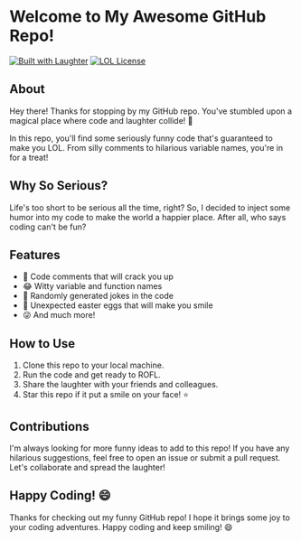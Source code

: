# Welcome to My Awesome GitHub Repo!

[![Built with Laughter](https://img.shields.io/badge/Built%20with-Laughter-yellow.svg)](https://github.com/username/repo)
[![LOL License](https://img.shields.io/badge/License-LOL-blue.svg)](LICENSE)

## About

Hey there! Thanks for stopping by my GitHub repo. You've stumbled upon a magical place where code and laughter collide! 🎉

In this repo, you'll find some seriously funny code that's guaranteed to make you LOL. From silly comments to hilarious variable names, you're in for a treat!

## Why So Serious?

Life's too short to be serious all the time, right? So, I decided to inject some humor into my code to make the world a happier place. After all, who says coding can't be fun?

## Features

- 🤣 Code comments that will crack you up
- 😂 Witty variable and function names
- 🤪 Randomly generated jokes in the code
- 🤣 Unexpected easter eggs that will make you smile
- 😜 And much more!

## How to Use

1. Clone this repo to your local machine.
2. Run the code and get ready to ROFL.
3. Share the laughter with your friends and colleagues.
4. Star this repo if it put a smile on your face! ⭐

## Contributions

I'm always looking for more funny ideas to add to this repo! If you have any hilarious suggestions, feel free to open an issue or submit a pull request. Let's collaborate and spread the laughter!


## Happy Coding! 😄

Thanks for checking out my funny GitHub repo! I hope it brings some joy to your coding adventures. Happy coding and keep smiling! 😄
